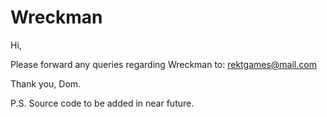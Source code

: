 # Wreckman

Hi, 

Please forward any queries regarding Wreckman to:
rektgames@mail.com

Thank you,
Dom.

P.S. Source code to be added in near future.
